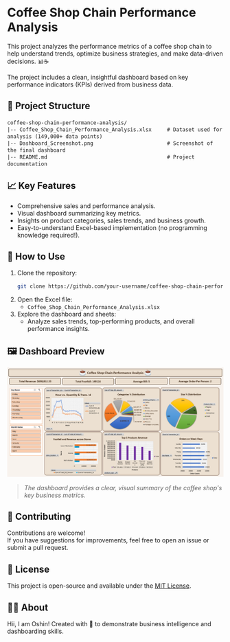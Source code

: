 # Coffee Shop Chain Performance Analysis

This project analyzes the performance metrics of a coffee shop chain to help understand trends, optimize business strategies, and make data-driven decisions. 📊☕

The project includes a clean, insightful dashboard based on key performance indicators (KPIs) derived from business data.

## 📂 Project Structure
```
coffee-shop-chain-performance-analysis/
|-- Coffee_Shop_Chain_Performance_Analysis.xlsx     # Dataset used for analysis (149,000+ data points)
|-- Dashboard_Screenshot.png                        # Screenshot of the final dashboard
|-- README.md                                       # Project documentation
```

## 📈 Key Features

- Comprehensive sales and performance analysis.
- Visual dashboard summarizing key metrics.
- Insights on product categories, sales trends, and business growth.
- Easy-to-understand Excel-based implementation (no programming knowledge required!).

## 🚀 How to Use

1. Clone the repository:
   ```bash
   git clone https://github.com/your-username/coffee-shop-chain-performance-analysis.git
   ```
2. Open the Excel file:
   - `Coffee_Shop_Chain_Performance_Analysis.xlsx`
3. Explore the dashboard and sheets:
   - Analyze sales trends, top-performing products, and overall performance insights.

## 🖼️ Dashboard Preview

![Dashboard Screenshot](Dashboard_Screenshot.png)

> *The dashboard provides a clear, visual summary of the coffee shop's key business metrics.*

## 🤝 Contributing

Contributions are welcome!  
If you have suggestions for improvements, feel free to open an issue or submit a pull request.

## 📄 License

This project is open-source and available under the [MIT License](LICENSE).

## 🙋‍♂️ About

Hii, I am Oshin! Created with 💙 to demonstrate business intelligence and dashboarding skills.
